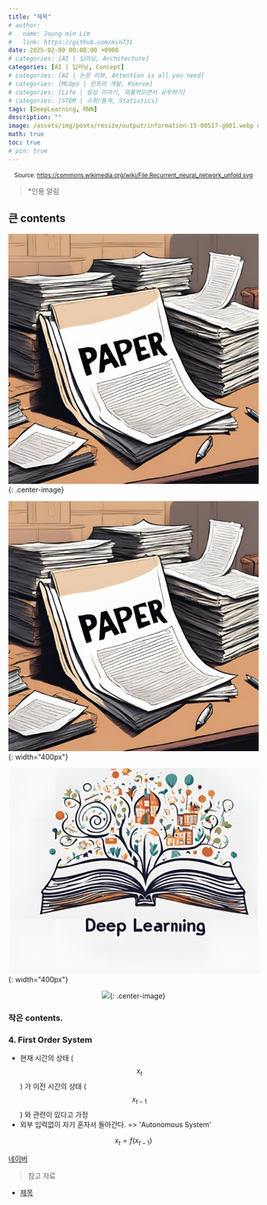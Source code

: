 ```yaml
---
title: "제목"
# author:
#   name: Joung min Lim
#   link: https://github.com/min731
date: 2025-02-00 00:00:00 +0900
# categories: [AI | 딥러닝, Architecture]
categories: [AI | 딥러닝, Concept]
# categories: [AI | 논문 리뷰, Attention is all you need]
# categories: [MLOps | 인프라 개발, Kserve]
# categories: [Life | 일상 이야기, 와플먹으면서 공부하기]
# categories: [STEM | 수학/통계, Statistics]
tags: [DeepLearning, RNN]
description: ""
image: /assets/img/posts/resize/output/information-15-00517-g001.webp # 대표 이미지  가로 세로 비율 약 1.91:1 (예: 1200×628px)
math: true
toc: true
# pin: true
---
```


<div align="center">
  <small>Source: <a href="https://commons.wikimedia.org/wiki/File:Recurrent_neural_network_unfold.svg">https://commons.wikimedia.org/wiki/File:Recurrent_neural_network_unfold.svg</a></small>
</div>

>  *인용 알림
## 큰 contents
![이미지 설명](/assets/img/posts/Paper.png){: .center-image}

![image-description](/assets/img/posts/Paper.png){: width="400px"}

![image-description](/assets/img/posts/DeepLearning.png){: width="400px"}

<p align="center">
  <img src="https://velog.velcdn.com/images/min0731/post/c943baea-dfc4-41fb-a473-d017e825192b/image.png">{: .center-image}
</p>

### 작은 contents.

### 4. First Order System
- 현재 시간의 상태 ($$x_{t}$$) 가 이전 시간의 상태 ($$x_{t-1}$$) 와 관련이 있다고 가정
- 외부 입력없이 자기 혼자서 돌아간다. => 'Autonomous System'

$$
x_{t} = f(x_{t-1})
$$

[네이버](https://www.naver.com)

> 참고 자료
  
- [제목](링크)